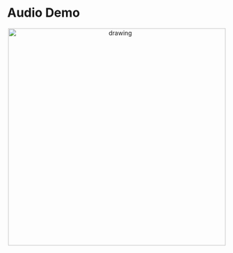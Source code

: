 # Audio Demo

<p align="center">
    <img src="https://raw.githubusercontent.com/SpinWaves/Akel/main/Resources/screenshots/Screenshot_audio_demo.png" alt="drawing" width="500"/>
</p>

